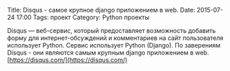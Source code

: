 Title: Disqus - самое крупное django приложением в web.
Date: 2015-07-24 17:00
Tags: проект
Category: Python проекты


Disqus — веб-сервис, который предоставляет возможность добавить форму для интернет-обсуждений и комментариев на сайт пользователя использует Python. Сервис использует Python (Django).
По заверениям Disqus - они являются самым крупным django приложением в web.
[https://disqus.com/](https://disqus.com/)